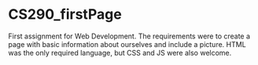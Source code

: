 # CS290_firstPage
First assignment for Web Development. 
The requirements were to create a page with basic information about ourselves and include a picture. HTML was the only required language, but CSS and JS were also welcome.
